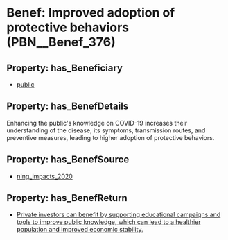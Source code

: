 # Benef: __Improved adoption of protective behaviors__ (PBN__Benef_376)

## Property: has_Beneficiary

* [public](../Stakeholder/PBN__Stakeholder_52)

## Property: has_BenefDetails

Enhancing the public's knowledge on COVID-19 increases their understanding of the disease, its symptoms, transmission routes, and preventive measures, leading to higher adoption of protective behaviors.

## Property: has_BenefSource

* [ning_impacts_2020](../Article/PBN__Article_74)

## Property: has_BenefReturn

* [Private investors can benefit by supporting educational campaigns and tools to improve public knowledge, which can lead to a healthier population and improved economic stability.](../BenefReturn/PBN__BenefReturn_403)

